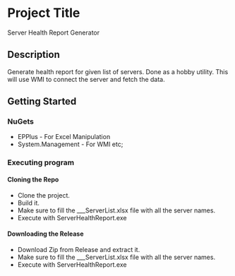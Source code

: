 # Project Title

Server Health Report Generator

## Description

Generate health report for given list of servers. Done as a hobby utility. This will use WMI to connect the server and fetch the data.

## Getting Started

### NuGets

* EPPlus - For Excel Manipulation
* System.Management - For WMI etc;

### Executing program

#### Cloning the Repo
* Clone the project.
* Build it.
* Make sure to fill the ___ServerList.xlsx file with all the server names.
* Execute with ServerHealthReport.exe

#### Downloading the Release
* Download Zip from Release and extract it.
* Make sure to fill the ___ServerList.xlsx file with all the server names.
* Execute with ServerHealthReport.exe
